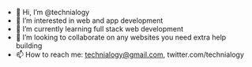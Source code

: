 - 👋 Hi, I’m @technialogy
- 👀 I’m interested in web and app development
- 🌱 I’m currently learning full stack web development
- 💞️ I’m looking to collaborate on any websites you need extra help building
- 📫 How to reach me: technialogy@gmail.com, twitter.com/technialogy

<!---
technialogy/technialogy is a ✨ special ✨ repository because its `README.md` (this file) appears on your GitHub profile.
You can click the Preview link to take a look at your changes.
--->
